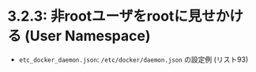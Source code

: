 # **3.2.3**: 非rootユーザをrootに見せかける (User Namespace)

* `etc_docker_daemon.json`: `/etc/docker/daemon.json` の設定例 (リスト93)

